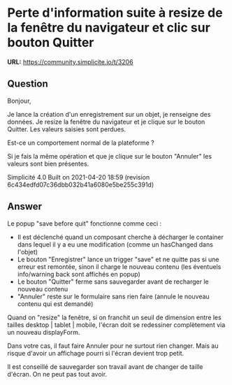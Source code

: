 # Perte d'information suite à resize de la fenêtre du navigateur et clic sur bouton Quitter

**URL:** https://community.simplicite.io/t/3206

## Question
Bonjour,

Je lance la création d'un enregistrement sur un objet, je renseigne des données. Je resize la fenêtre du navigateur et je clique sur le bouton Quitter. Les valeurs saisies sont perdues.

Est-ce un comportement normal de la plateforme ? 

Si je fais la même opération et que je clique sur le bouton "Annuler" les valeurs sont bien présentes.

Simplicité 4.0
Built on 2021-04-20 18:59 (revision 6c434edfd07c36dbb032b41a6080e5be255c391d)

## Answer
Le popup "save before quit" fonctionne comme ceci :

- Il est déclenché quand un composant cherche à décharger le container dans lequel il y a eu une modification (comme un hasChanged dans l'objet)
- Le bouton "Enregistrer" lance un trigger "save" et ne quitte pas si une erreur est remontée, sinon il charge le nouveau contenu (les éventuels info/warning back sont affichés en popup)
- Le bouton "Quitter" ferme sans sauvegarder avant de recharger le nouveau contenu
- "Annuler" reste sur le formulaire sans rien faire (annule le nouveau contenu qui est demandé)

Quand on "resize" la fenêtre, si on franchit un seuil de dimension entre les tailles desktop | tablet | mobile, l'écran doit se redessiner complètement via un nouveau displayForm.

Dans votre cas, il faut faire Annuler pour ne surtout rien changer. Mais au risque d'avoir un affichage pourri si l'écran devient trop petit.

Il est conseillé de sauvegarder son travail avant de changer de taille d'écran. On ne peut pas tout avoir.
